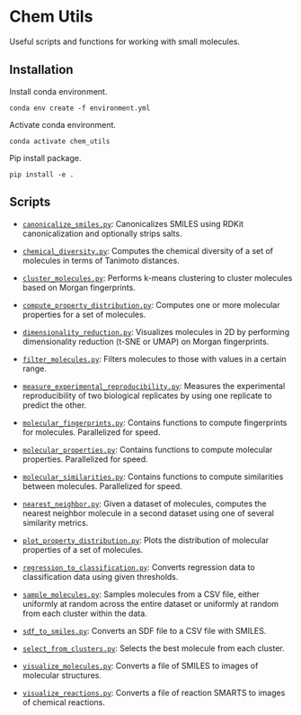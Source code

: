# Chem Utils

Useful scripts and functions for working with small molecules.

## Installation

Install conda environment.
```
conda env create -f environment.yml
```

Activate conda environment.
```
conda activate chem_utils
```

Pip install package.
```
pip install -e .
```

## Scripts

- [`canonicalize_smiles.py`](https://github.com/swansonk14/chem_utils/blob/main/chem_utils/canonicalize_smiles.py): Canonicalizes SMILES using RDKit canonicalization and optionally strips salts.

- [`chemical_diversity.py`](https://github.com/swansonk14/chem_utils/blob/main/chem_utils/chemical_diversity.py): Computes the chemical diversity of a set of molecules in terms of Tanimoto distances.

- [`cluster_molecules.py`](https://github.com/swansonk14/chem_utils/blob/main/chem_utils/cluster_molecules.py): Performs k-means clustering to cluster molecules based on Morgan fingerprints.

- [`compute_property_distribution.py`](https://github.com/swansonk14/chem_utils/blob/main/chem_utils/plot_property_distribution.py): Computes one or more molecular properties for a set of molecules.

- [`dimensionality_reduction.py`](https://github.com/swansonk14/chem_utils/blob/main/chem_utils/dimensionality_reduction.py): Visualizes molecules in 2D by performing dimensionality reduction (t-SNE or UMAP) on Morgan fingerprints.

- [`filter_molecules.py`](https://github.com/swansonk14/chem_utils/blob/main/chem_utils/filter_molecules.py): Filters molecules to those with values in a certain range.

- [`measure_experimental_reproducibility.py`](https://github.com/swansonk14/chem_utils/blob/main/chem_utils/measure_experimental_reproducibility.py): Measures the experimental reproducibility of two biological replicates by using one replicate to predict the other.

- [`molecular_fingerprints.py`](https://github.com/swansonk14/chem_utils/blob/main/chem_utils/molecular_fingerprints.py): Contains functions to compute fingerprints for molecules. Parallelized for speed.

- [`molecular_properties.py`](https://github.com/swansonk14/chem_utils/blob/main/chem_utils/molecular_properties.py): Contains functions to compute molecular properties. Parallelized for speed.

- [`molecular_similarities.py`](https://github.com/swansonk14/chem_utils/blob/main/chem_utils/molecular_similarities.py): Contains functions to compute similarities between molecules. Parallelized for speed.

- [`nearest_neighbor.py`](https://github.com/swansonk14/chem_utils/blob/main/chem_utils/nearest_neighbor.py): Given a dataset of molecules, computes the nearest neighbor molecule in a second dataset using one of several similarity metrics.

- [`plot_property_distribution.py`](https://github.com/swansonk14/chem_utils/blob/main/chem_utils/plot_property_distribution.py): Plots the distribution of molecular properties of a set of molecules.

- [`regression_to_classification.py`](https://github.com/swansonk14/chem_utils/blob/main/chem_utils/regression_to_classification.py): Converts regression data to classification data using given thresholds.

- [`sample_molecules.py`](https://github.com/swansonk14/chem_utils/blob/main/chem_utils/sample_molecules.py): Samples molecules from a CSV file, either uniformly at random across the entire dataset or uniformly at random from each cluster within the data.

- [`sdf_to_smiles.py`](https://github.com/swansonk14/chem_utils/blob/main/chem_utils/sdf_to_smiles.py): Converts an SDF file to a CSV file with SMILES.

- [`select_from_clusters.py`](https://github.com/swansonk14/chem_utils/blob/main/chem_utils/select_from_clusters.py): Selects the best molecule from each cluster.

- [`visualize_molecules.py`](https://github.com/swansonk14/chem_utils/blob/main/chem_utils/visualize_molecules.py): Converts a file of SMILES to images of molecular structures.

- [`visualize_reactions.py`](https://github.com/swansonk14/chem_utils/blob/main/chem_utils/visualize_reactions.py): Converts a file of reaction SMARTS to images of chemical reactions.
